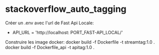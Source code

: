 # stackoverflow_auto_tagging

Créer un .env avec l'url de Fast Api Locale:
- API_URL = 'http://localhost: PORT_FAST-API_LOCAL/'

Construire les image docker:
docker build -f Dockerfile -t streamtag:1.0 .
docker build -f Dockerfile_api -t apitag:1.0 .
